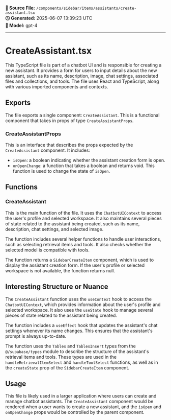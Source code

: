 **📄 Source File:** `/components/sidebar/items/assistants/create-assistant.tsx`  
**🕒 Generated:** 2025-06-07 13:39:23 UTC  
**🤖 Model:** gpt-4

---

# CreateAssistant.tsx

This TypeScript file is part of a chatbot UI and is responsible for creating a new assistant. It provides a form for users to input details about the new assistant, such as its name, description, image, chat settings, associated files and collections, and tools. The file uses React and TypeScript, along with various imported components and contexts.

## Exports

The file exports a single component: `CreateAssistant`. This is a functional component that takes in props of type `CreateAssistantProps`.

### CreateAssistantProps

This is an interface that describes the props expected by the `CreateAssistant` component. It includes:

- `isOpen`: a boolean indicating whether the assistant creation form is open.
- `onOpenChange`: a function that takes a boolean and returns void. This function is used to change the state of `isOpen`.

## Functions

### CreateAssistant

This is the main function of the file. It uses the `ChatbotUIContext` to access the user's profile and selected workspace. It also maintains several pieces of state related to the assistant being created, such as its name, description, chat settings, and selected image.

The function includes several helper functions to handle user interactions, such as selecting retrieval items and tools. It also checks whether the selected model is compatible with tools.

The function returns a `SidebarCreateItem` component, which is used to display the assistant creation form. If the user's profile or selected workspace is not available, the function returns null.

## Interesting Structure or Nuance

The `CreateAssistant` function uses the `useContext` hook to access the `ChatbotUIContext`, which provides information about the user's profile and selected workspace. It also uses the `useState` hook to manage several pieces of state related to the assistant being created.

The function includes a `useEffect` hook that updates the assistant's chat settings whenever its name changes. This ensures that the assistant's prompt is always up-to-date.

The function uses the `Tables` and `TablesInsert` types from the `@/supabase/types` module to describe the structure of the assistant's retrieval items and tools. These types are used in the `handleRetrievalItemSelect` and `handleToolSelect` functions, as well as in the `createState` prop of the `SidebarCreateItem` component.

## Usage

This file is likely used in a larger application where users can create and manage chatbot assistants. The `CreateAssistant` component would be rendered when a user wants to create a new assistant, and the `isOpen` and `onOpenChange` props would be controlled by the parent component.